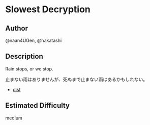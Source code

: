 # Slowest Decryption

## Author

@naan4UGen, @hakatashi

## Description

Rain stops, or we stop.

止まない雨はありませんが、死ぬまで止まない雨はあるかもしれない。

- [dist](dist)

## Estimated Difficulty

medium
